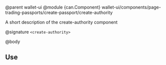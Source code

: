 @parent wallet-ui
@module {can.Component} wallet-ui/components/page-trading-passports/create-passport/create-authority <create-authority>

A short description of the create-authority component

@signature `<create-authority>`

@body

## Use

